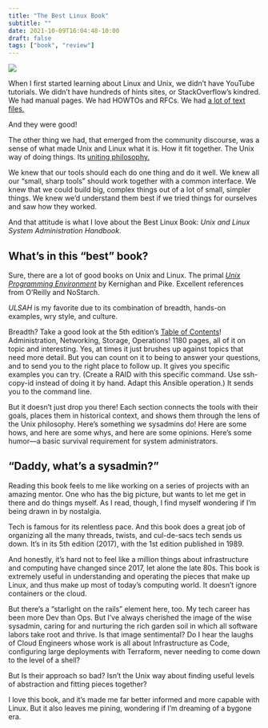 ```yaml
---
title: "The Best Linux Book"
subtitle: ""
date: 2021-10-09T16:04:48-10:00
draft: false
tags: ["book", "review"]
---
```

![]( /img/ualsah.jpeg )

When I first started learning about Linux and Unix, we didn’t have YouTube tutorials. We didn’t have hundreds of hints sites, or StackOverflow’s kindred. We had manual pages. We had HOWTOs and RFCs. We had [a lot of text files.](https://tldp.org/)

And they were good!

The other thing we had, that emerged from the community discourse, was a sense of what made Unix and Linux what it is. How it fit together. The Unix way of doing things. Its [uniting philosophy.](https://homepage.cs.uri.edu/~thenry/resources/unix_art/ch01s06.html)

We knew that our tools should each do one thing and do it well. We knew all our “small, sharp tools” should work together with a common interface. We knew that we could build big, complex things out of a lot of small, simpler things. We knew we’d understand them best if we tried things for ourselves and saw how they worked.

And that attitude is what I love about the Best Linux Book: _Unix and Linux System Administration Handbook._

## What’s in this “best” book?

Sure, there are a lot of good books on Unix and Linux. The primal _[Unix Programming Environment](https://9p.io/cm/cs/upe/)_ by Kernighan and Pike. Excellent references from O’Reilly and NoStarch.

_ULSAH_ is my favorite due to its combination of breadth, hands-on examples, wry style, and culture.

Breadth? Take a good look at the 5th edition’s [Table of Contents](https://www.admin.com/samples/TOC.pdf)! Administration, Networking, Storage, Operations! 1180 pages, all of it on topic and interesting. Yes, at times it just brushes up against topics that need more detail. But you can count on it to being to answer your questions, and to send you to the right place to follow up. It gives you specific examples you can try. (Create a RAID with this specific command. Use ssh-copy-id instead of doing it by hand. Adapt this Ansible operation.) It sends you to the command line.

But it doesn’t just drop you there! Each section connects the tools with their goals, places them in historical context, and shows them through the lens of the Unix philosophy. Here’s something we sysadmins do! Here are some hows, and here are some whys, and here are some opinions. Here’s some humor—a basic survival requirement for system administrators.

## “Daddy, what’s a sysadmin?”

Reading this book feels to me like working on a series of projects with an amazing mentor. One who has the big picture, but wants to let me get in there and do things myself. As I read, though, I find myself wondering if I’m being drawn in by nostalgia.

Tech is famous for its relentless pace. And this book does a great job of organizing all the many threads, twists, and cul-de-sacs tech sends us down. It’s in its 5th edition (2017), with the 1st edition published in 1989.

And honestly, it’s hard not to feel like a million things about infrastructure and computing have changed since 2017, let alone the late 80s. This book is extremely useful in understanding and operating the pieces that make up Linux, and thus make up most of today’s computing world. It doesn’t ignore containers or the cloud.

But there’s a “starlight on the rails” element here, too. My tech career has been more Dev than Ops. But I’ve always cherished the image of the wise sysadmin, caring for and nurturing the rich garden soil in which all software labors take root and thrive. Is that image sentimental? Do I hear the laughs of Cloud Engineers whose work is all about Infrastructure as Code, configuring large deployments with Terraform, never needing to come down to the level of a shell?

But Is their approach so bad? Isn’t the Unix way about finding useful levels of abstraction and fitting pieces together?

I love this book, and it’s made me far better informed and more capable with Linux. But it also leaves me pining, wondering if I’m dreaming of a bygone era.

